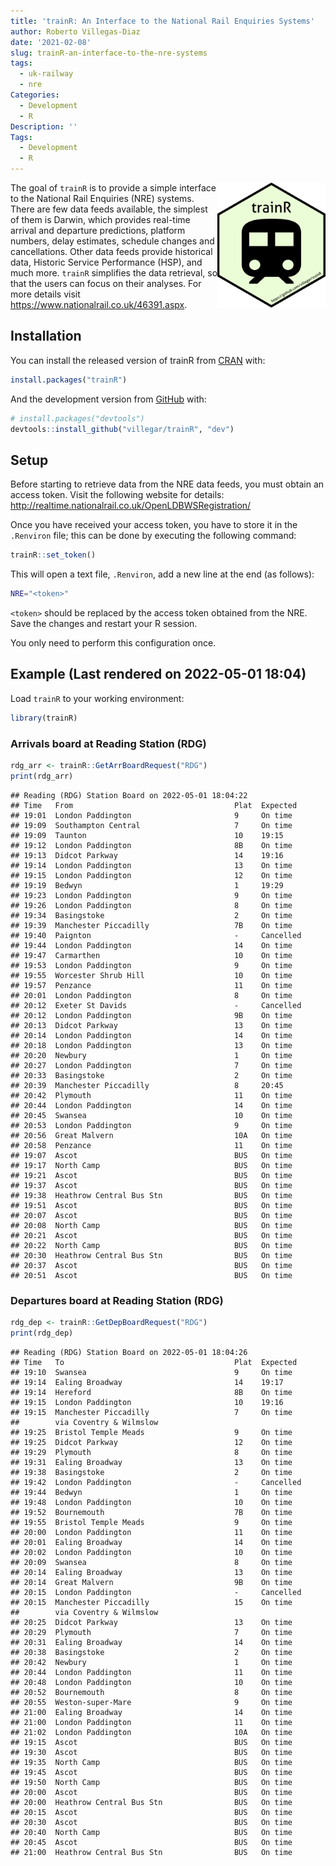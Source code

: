 ```yaml
---
title: 'trainR: An Interface to the National Rail Enquiries Systems'
author: Roberto Villegas-Diaz
date: '2021-02-08'
slug: trainR-an-interface-to-the-nre-systems
tags:
  - uk-railway
  - nre
Categories:
  - Development
  - R
Description: ''
Tags:
  - Development
  - R
---
```


<img src="https://raw.githubusercontent.com/villegar/trainR/main/inst/images/logo.png" alt="logo" align="right" height=200px/>

The goal of `trainR` is to provide a simple interface to the 
National Rail Enquiries (NRE) systems. There are few data feeds 
available, the simplest of them is Darwin, which provides real-time 
arrival and departure predictions, platform numbers, delay estimates, 
schedule changes and cancellations. Other data feeds provide historical 
data, Historic Service Performance (HSP), and much more. `trainR` 
simplifies the data retrieval, so that the users can focus on their 
analyses. For more details visit 
https://www.nationalrail.co.uk/46391.aspx.

## Installation

You can install the released version of trainR from [CRAN](https://CRAN.R-project.org) with:

``` r
install.packages("trainR")
```

And the development version from [GitHub](https://github.com/) with:

``` r
# install.packages("devtools")
devtools::install_github("villegar/trainR", "dev")
```

## Setup
Before starting to retrieve data from the NRE data feeds, you must obtain an access token. 
Visit the following website for details: http://realtime.nationalrail.co.uk/OpenLDBWSRegistration/

Once you have received your access token, you have to store it in the `.Renviron` file; this can be 
done by executing the following command:


```r
trainR::set_token()
```

This will open a text file, `.Renviron`, add a new line at the end (as follows):

```bash
NRE="<token>"
```

`<token>` should be replaced by the access token obtained from the NRE. Save the changes and restart 
your R session.

You only need to perform this configuration once.

## Example (Last rendered on 2022-05-01 18:04)

Load `trainR` to your working environment:

```r
library(trainR)
```

### Arrivals board at Reading Station (RDG)


```r
rdg_arr <- trainR::GetArrBoardRequest("RDG")
print(rdg_arr)
```

```
## Reading (RDG) Station Board on 2022-05-01 18:04:22
## Time   From                                    Plat  Expected
## 19:01  London Paddington                       9     On time
## 19:09  Southampton Central                     7     On time
## 19:09  Taunton                                 10    19:15
## 19:12  London Paddington                       8B    On time
## 19:13  Didcot Parkway                          14    19:16
## 19:14  London Paddington                       13    On time
## 19:15  London Paddington                       12    On time
## 19:19  Bedwyn                                  1     19:29
## 19:23  London Paddington                       9     On time
## 19:26  London Paddington                       8     On time
## 19:34  Basingstoke                             2     On time
## 19:39  Manchester Piccadilly                   7B    On time
## 19:40  Paignton                                -     Cancelled
## 19:44  London Paddington                       14    On time
## 19:47  Carmarthen                              10    On time
## 19:53  London Paddington                       9     On time
## 19:55  Worcester Shrub Hill                    10    On time
## 19:57  Penzance                                11    On time
## 20:01  London Paddington                       8     On time
## 20:12  Exeter St Davids                        -     Cancelled
## 20:12  London Paddington                       9B    On time
## 20:13  Didcot Parkway                          13    On time
## 20:14  London Paddington                       14    On time
## 20:18  London Paddington                       13    On time
## 20:20  Newbury                                 1     On time
## 20:27  London Paddington                       7     On time
## 20:33  Basingstoke                             2     On time
## 20:39  Manchester Piccadilly                   8     20:45
## 20:42  Plymouth                                11    On time
## 20:44  London Paddington                       14    On time
## 20:45  Swansea                                 10    On time
## 20:53  London Paddington                       9     On time
## 20:56  Great Malvern                           10A   On time
## 20:58  Penzance                                11    On time
## 19:07  Ascot                                   BUS   On time
## 19:17  North Camp                              BUS   On time
## 19:21  Ascot                                   BUS   On time
## 19:37  Ascot                                   BUS   On time
## 19:38  Heathrow Central Bus Stn                BUS   On time
## 19:51  Ascot                                   BUS   On time
## 20:07  Ascot                                   BUS   On time
## 20:08  North Camp                              BUS   On time
## 20:21  Ascot                                   BUS   On time
## 20:22  North Camp                              BUS   On time
## 20:30  Heathrow Central Bus Stn                BUS   On time
## 20:37  Ascot                                   BUS   On time
## 20:51  Ascot                                   BUS   On time
```

### Departures board at Reading Station (RDG)


```r
rdg_dep <- trainR::GetDepBoardRequest("RDG")
print(rdg_dep)
```

```
## Reading (RDG) Station Board on 2022-05-01 18:04:26
## Time   To                                      Plat  Expected
## 19:10  Swansea                                 9     On time
## 19:14  Ealing Broadway                         14    19:17
## 19:14  Hereford                                8B    On time
## 19:15  London Paddington                       10    19:16
## 19:15  Manchester Piccadilly                   7     On time
##        via Coventry & Wilmslow                 
## 19:25  Bristol Temple Meads                    9     On time
## 19:25  Didcot Parkway                          12    On time
## 19:29  Plymouth                                8     On time
## 19:31  Ealing Broadway                         13    On time
## 19:38  Basingstoke                             2     On time
## 19:42  London Paddington                       -     Cancelled
## 19:44  Bedwyn                                  1     On time
## 19:48  London Paddington                       10    On time
## 19:52  Bournemouth                             7B    On time
## 19:55  Bristol Temple Meads                    9     On time
## 20:00  London Paddington                       11    On time
## 20:01  Ealing Broadway                         14    On time
## 20:02  London Paddington                       10    On time
## 20:09  Swansea                                 8     On time
## 20:14  Ealing Broadway                         13    On time
## 20:14  Great Malvern                           9B    On time
## 20:15  London Paddington                       -     Cancelled
## 20:15  Manchester Piccadilly                   15    On time
##        via Coventry & Wilmslow                 
## 20:25  Didcot Parkway                          13    On time
## 20:29  Plymouth                                7     On time
## 20:31  Ealing Broadway                         14    On time
## 20:38  Basingstoke                             2     On time
## 20:42  Newbury                                 1     On time
## 20:44  London Paddington                       11    On time
## 20:48  London Paddington                       10    On time
## 20:52  Bournemouth                             8     On time
## 20:55  Weston-super-Mare                       9     On time
## 21:00  Ealing Broadway                         14    On time
## 21:00  London Paddington                       11    On time
## 21:02  London Paddington                       10A   On time
## 19:15  Ascot                                   BUS   On time
## 19:30  Ascot                                   BUS   On time
## 19:35  North Camp                              BUS   On time
## 19:45  Ascot                                   BUS   On time
## 19:50  North Camp                              BUS   On time
## 20:00  Ascot                                   BUS   On time
## 20:00  Heathrow Central Bus Stn                BUS   On time
## 20:15  Ascot                                   BUS   On time
## 20:30  Ascot                                   BUS   On time
## 20:40  North Camp                              BUS   On time
## 20:45  Ascot                                   BUS   On time
## 21:00  Heathrow Central Bus Stn                BUS   On time
```
